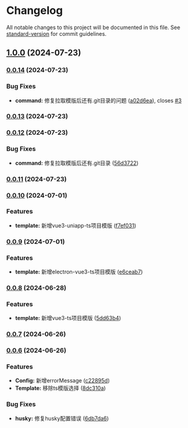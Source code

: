 # Changelog

All notable changes to this project will be documented in this file. See [standard-version](https://github.com/conventional-changelog/standard-version) for commit guidelines.

## [1.0.0](https://github.com/guizimo/said-cli/compare/v0.0.14...v1.0.0) (2024-07-23)

### [0.0.14](https://github.com/guizimo/said-cli/compare/v0.0.13...v0.0.14) (2024-07-23)


### Bug Fixes

* **command:** 修复拉取模版后还有.git目录的问题 ([a02d6ea](https://github.com/guizimo/said-cli/commit/a02d6ea4a53d4b479cc3b7b1b9cd735e5c48748c)), closes [#3](https://github.com/guizimo/said-cli/issues/3)

### [0.0.13](https://github.com/guizimo/said-cli/compare/v0.0.12...v0.0.13) (2024-07-23)

### [0.0.12](https://github.com/guizimo/said-cli/compare/v0.0.11...v0.0.12) (2024-07-23)


### Bug Fixes

* **command:** 修复拉取模版后还有.git目录 ([56d3722](https://github.com/guizimo/said-cli/commit/56d37221c84302a0ef2c7b7c05ac189cf97a8a01))

### [0.0.11](https://github.com/guizimo/said-cli/compare/v0.0.10...v0.0.11) (2024-07-23)

### [0.0.10](https://github.com/guizimo/said-cli/compare/v0.0.9...v0.0.10) (2024-07-01)


### Features

* **template:** 新增vue3-uniapp-ts项目模版 ([f7ef031](https://github.com/guizimo/said-cli/commit/f7ef0318dce07cbd97fc6877fd3ebc46fbc41a51))

### [0.0.9](https://github.com/guizimo/said-cli/compare/v0.0.8...v0.0.9) (2024-07-01)


### Features

* **template:** 新增electron-vue3-ts项目模版 ([e6ceab7](https://github.com/guizimo/said-cli/commit/e6ceab7f169e3f0e23e3c74a7bda26ff72309351))

### [0.0.8](https://github.com/guizimo/said-cli/compare/v0.0.7...v0.0.8) (2024-06-28)


### Features

* **template:** 新增vue3-ts项目模版 ([5dd63b4](https://github.com/guizimo/said-cli/commit/5dd63b467257a518dabd4c7b174af013a0b9e3e4))

### [0.0.7](https://github.com/guizimo/said-cli/compare/v0.0.6...v0.0.7) (2024-06-26)

### [0.0.6](https://github.com/guizimo/said-cli/compare/v0.0.5...v0.0.6) (2024-06-26)


### Features

* **Config:** 新增errorMessage ([c22895d](https://github.com/guizimo/said-cli/commit/c22895d0c5302109d0ee39a1bd0b74f8707fb87a))
* **Template:** 移除ts模版选择 ([8dc310a](https://github.com/guizimo/said-cli/commit/8dc310a06a2d753acad0b505d70a8d82887fcbe9))


### Bug Fixes

* **husky:** 修复husky配置错误 ([6db7da6](https://github.com/guizimo/said-cli/commit/6db7da6d2863af7e6965ed90c272981bdb591f37))

